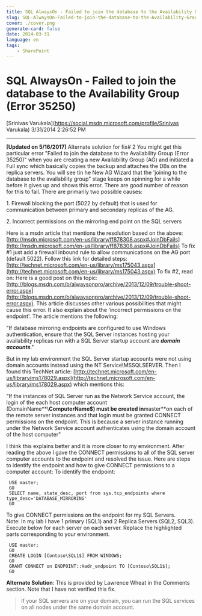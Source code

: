 ```yaml
---
title: SQL AlwaysOn - Failed to join the database to the Availability Group (Error 35250)
slug: SQL-AlwaysOn-Failed-to-join-the-database-to-the-Availability-Group-(Error-35250)
cover: ./cover.png
generate-card: false
date: 2014-03-31
language: en
tags:
    - SharePoint
---
```


  

SQL AlwaysOn - Failed to join the database to the Availability Group (Error 35250)
=================================================================================

[Srinivas Varukala](https://social.msdn.microsoft.com/profile/Srinivas Varukala) 3/31/2014 2:26:52 PM

* * *

**\[Updated on 5/16/2017\]** Alternate solution for fix# 2 You might get this particular error "Failed to join the database to the Availability Group (Error 35250)" when you are creating a new Availability Group (AG) and initiated a Full sync which basically copies the backup and attaches the DBs on the replica servers. You will see tin he New AG Wizard that the 'joining to the database to the availability group" stage keeps on spinning for a while before it gives up and shows this error. There are good number of reason for this to fail. There are primarily two possible causes:

1\. Firewall blocking the port (5022 by default) that is used for communication between primary and secondary replicas of the AG.

2\. Incorrect permissions on the mirroring end point on the SQL servers

Here is a msdn article that mentions the resolution based on the above: [http://msdn.microsoft.com/en-us/library/ff878308.aspx#JoinDbFails](http://msdn.microsoft.com/en-us/library/ff878308.aspx#JoinDbFails) To fix #1 just add a firewall inbound rule to allow communications on the AG port (default 5022). Follow this link for detailed steps: [http://technet.microsoft.com/en-us/library/ms175043.aspx](http://technet.microsoft.com/en-us/library/ms175043.aspx) To fix #2, read on: Here is a good post on this topic: [http://blogs.msdn.com/b/alwaysonpro/archive/2013/12/09/trouble-shoot-error.aspx](http://blogs.msdn.com/b/alwaysonpro/archive/2013/12/09/trouble-shoot-error.aspx). This article discusses other various possibilities that might cause this error. It also explain about the 'incorrect permissions on the endpoint'. The article mentions the following:

"If database mirroring endpoints are configured to use Windows authentication, ensure that the SQL Server instances hosting your availability replicas run with a SQL Server startup account are _**domain accounts**_."

But in my lab environment the SQL Server startup accounts were not using domain accounts instead using the NT Service\\MSSQLSERVER. Then I found this TechNet article: [http://technet.microsoft.com/en-us/library/ms178029.aspx](http://technet.microsoft.com/en-us/library/ms178029.aspx) which mentions this:

"If the instances of SQL Server run as the Network Service account, the login of the each host computer account (DomainName**\\**ComputerName$) must be created in**master**on each of the remote server instances and that login must be granted CONNECT permissions on the endpoint. This is because a server instance running under the Network Service account authenticates using the domain account of the host computer"

I think this explains better and it is more closer to my environment. After reading the above I gave the CONNECT permissions to all of the SQL server computer accounts to the endpoint and resolved the issue. Here are steps to identify the endpoint and how to give CONNECT permissions to a computer account: To identify the endpoint:

     USE master;
     GO
     SELECT name, state_desc, port from sys.tcp_endpoints where type_desc='DATABASE_MIRRORING'
     GO

To give CONNECT permissions on the endpoint for my SQL Servers. Note: In my lab I have 1 primary (SQL1) and 2 Replica Servers (SQL2, SQL3). Execute below for each server on each server. Replace the highlighted parts corresponding to your environment.

     USE master;
     GO
     CREATE LOGIN [Contoso\SQL1$] FROM WINDOWS;
     GO
     GRANT CONNECT on ENDPOINT::Hadr_endpoint TO [Contoso\SQL1$];
     GO

**Alternate Solution**: This is provided by Lawrence Wheat in the Comments section. Note that I have not verified this fix.

> If your SQL servers are on your domain, you can run the SQL services on all nodes under the same domain account.